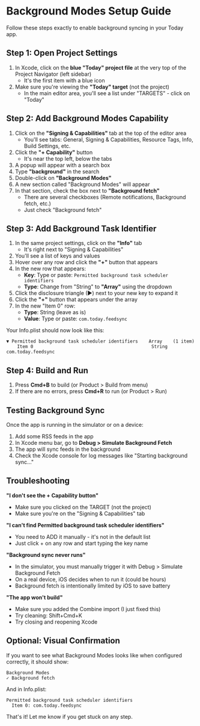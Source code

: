 # Background Modes Setup Guide

Follow these steps exactly to enable background syncing in your Today app.

## Step 1: Open Project Settings

1. In Xcode, click on the **blue "Today" project file** at the very top of the Project Navigator (left sidebar)
   - It's the first item with a blue icon
2. Make sure you're viewing the **"Today" target** (not the project)
   - In the main editor area, you'll see a list under "TARGETS" - click on "Today"

## Step 2: Add Background Modes Capability

1. Click on the **"Signing & Capabilities"** tab at the top of the editor area
   - You'll see tabs: General, Signing & Capabilities, Resource Tags, Info, Build Settings, etc.
2. Click the **"+ Capability"** button
   - It's near the top left, below the tabs
3. A popup will appear with a search box
4. Type **"background"** in the search
5. Double-click on **"Background Modes"**
6. A new section called "Background Modes" will appear
7. In that section, check the box next to **"Background fetch"**
   - There are several checkboxes (Remote notifications, Background fetch, etc.)
   - Just check "Background fetch"

## Step 3: Add Background Task Identifier

1. In the same project settings, click on the **"Info"** tab
   - It's right next to "Signing & Capabilities"
2. You'll see a list of keys and values
3. Hover over any row and click the **"+"** button that appears
4. In the new row that appears:
   - **Key**: Type or paste: `Permitted background task scheduler identifiers`
   - **Type**: Change from "String" to **"Array"** using the dropdown
5. Click the disclosure triangle (▶) next to your new key to expand it
6. Click the **"+"** button that appears under the array
7. In the new "Item 0" row:
   - **Type**: String (leave as is)
   - **Value**: Type or paste: `com.today.feedsync`

Your Info.plist should now look like this:
```
▼ Permitted background task scheduler identifiers    Array    (1 item)
    Item 0                                            String   com.today.feedsync
```

## Step 4: Build and Run

1. Press **Cmd+B** to build (or Product > Build from menu)
2. If there are no errors, press **Cmd+R** to run (or Product > Run)

## Testing Background Sync

Once the app is running in the simulator or on a device:

1. Add some RSS feeds in the app
2. In Xcode menu bar, go to **Debug > Simulate Background Fetch**
3. The app will sync feeds in the background
4. Check the Xcode console for log messages like "Starting background sync..."

## Troubleshooting

**"I don't see the + Capability button"**
- Make sure you clicked on the TARGET (not the project)
- Make sure you're on the "Signing & Capabilities" tab

**"I can't find Permitted background task scheduler identifiers"**
- You need to ADD it manually - it's not in the default list
- Just click + on any row and start typing the key name

**"Background sync never runs"**
- In the simulator, you must manually trigger it with Debug > Simulate Background Fetch
- On a real device, iOS decides when to run it (could be hours)
- Background fetch is intentionally limited by iOS to save battery

**"The app won't build"**
- Make sure you added the Combine import (I just fixed this)
- Try cleaning: Shift+Cmd+K
- Try closing and reopening Xcode

## Optional: Visual Confirmation

If you want to see what Background Modes looks like when configured correctly, it should show:

```
Background Modes
✓ Background fetch
```

And in Info.plist:
```
Permitted background task scheduler identifiers
  Item 0: com.today.feedsync
```

That's it! Let me know if you get stuck on any step.
